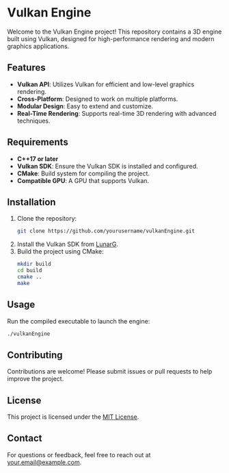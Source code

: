 # Vulkan Engine

Welcome to the Vulkan Engine project! This repository contains a 3D engine built using Vulkan, designed for high-performance rendering and modern graphics applications.

## Features
- **Vulkan API**: Utilizes Vulkan for efficient and low-level graphics rendering.
- **Cross-Platform**: Designed to work on multiple platforms.
- **Modular Design**: Easy to extend and customize.
- **Real-Time Rendering**: Supports real-time 3D rendering with advanced techniques.

## Requirements
- **C++17 or later**
- **Vulkan SDK**: Ensure the Vulkan SDK is installed and configured.
- **CMake**: Build system for compiling the project.
- **Compatible GPU**: A GPU that supports Vulkan.

## Installation
1. Clone the repository:
    ```bash
    git clone https://github.com/yourusername/vulkanEngine.git
    ```
2. Install the Vulkan SDK from [LunarG](https://vulkan.lunarg.com/).
3. Build the project using CMake:
    ```bash
    mkdir build
    cd build
    cmake ..
    make
    ```

## Usage
Run the compiled executable to launch the engine:
```bash
./vulkanEngine
```

## Contributing
Contributions are welcome! Please submit issues or pull requests to help improve the project.

## License
This project is licensed under the [MIT License](LICENSE).

## Contact
For questions or feedback, feel free to reach out at your.email@example.com.